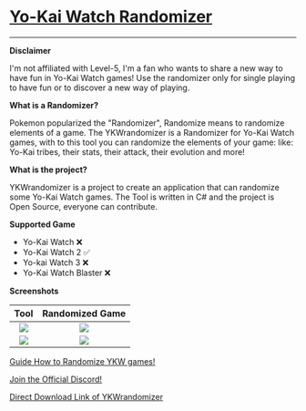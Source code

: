 # [Yo-Kai Watch Randomizer](https://github.com/Tiniifan/YKWrandomizer/releases/tag/1.1.0.0)
___________________________________________________________________________
**Disclaimer**

I'm not affiliated with Level-5, I'm a fan who wants to share a new way to have fun in Yo-Kai Watch games!
Use the randomizer only for single playing to have fun or to discover a new way of playing.

**What is a Randomizer?**

Pokemon popularized the "Randomizer", Randomize means to randomize elements of a game.
The YKWrandomizer is a Randomizer for Yo-Kai Watch games, with to this tool you can randomize the elements of your game:
like: Yo-Kai tribes, their stats, their attack, their evolution and more!

**What is the project?**

YKWrandomizer is a project to create an application that can randomize some Yo-Kai Watch games.
The Tool is written in C# and the project is Open Source, everyone can contribute.

**Supported Game**
- Yo-Kai Watch ❌
- Yo-Kai Watch 2 ✅
- Yo-kai Watch 3 ❌
- Yo-Kai Watch Blaster ❌

**Screenshots**

Tool| Randomized Game
:-------------------------:|:------------------------:
![](https://i.imgur.com/j5ISN1n.png) |  ![](https://imgur.com/pXfFPHI.png)
![](https://i.imgur.com/WTS5pa2.png)  |  ![](https://imgur.com/EDeqQsZ.png)

[Guide How to Randomize YKW games!](https://github.com/Tiniifan/YKWrandomizer/wiki)

[Join the Official Discord!](https://discord.gg/3wKp5ZxA9N)

[Direct Download Link of YKWrandomizer](https://github.com/Tiniifan/YKWrandomizer/releases/download/1.2.0.0/YKWrandomizer.exe)
